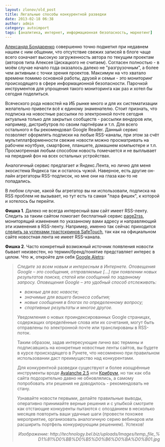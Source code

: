 ```yaml
---
layout: zlonov/old_post
title: Легальные способы конкурентной разведки
date: 2013-02-18 06:38
author: admin
category: autoimport
tags: [аналитика, интернет, информационная безопасность, маркетинг]
---
```

<div dir="ltr">

<a href="http://secinsight.blogspot.com/" target="_blank">Александр Бондаренко</a> совершенно точно подметил при недавнем нашем с ним общении, что отсутствие свежих записей в блоге чаще всего означает высокую загруженность автора по текущим проектам (авторов типа Алексея Цискацкого не считаем). Согласен полностью - в моём случае начало года оказалось далеко не "разгрузочным", а более чем активным с точки зрения проектов. Максимум на что хватало времени помимо основной работы, друзей и семьи - это мониторинг происходящего в сфере информационной безопасности. Парочкой инструментов для упрощения такого мониторинга как раз и хотел бы сегодня поделиться.

Всяческого рода новостей на ИБ рынке много и для их систематизации желательно привести всё к единому знаменателю. Стоит признать, что подписка на новостные рассылки по электронной почте сегодня актуальна только для закрытых сообществ - рассылки вендоров или, например, дистрибутров по своим партнёрам и т.п. Для всего остального я бы рекомендовал Google Reader. Данный сервис позволяет оформлять подписки на любые RSS-каналы, при этом за счёт мультиплатформенности свежие новости можно просматривать на рабочем ноутбуке, смартфоне, планшете, домашнем компьютере и т.п. Просмотренная любым способом новость помечается и не выплывает на передний фон на всех остальных устройствах.

Аналогичный сервис предлагает и Яндекс.Лента, но лично для меня экосистема Яндекса так и осталось чужой. Наверное, есть другие он-лайн агрегаторы RSS-подписок, но мне они на глаза как-то не попадались.

В любом случае, какой бы агрегатор вы ни использовали, подписка на RSS проблем не вызывает, но тут есть та самая "пара фишек", к которой и хотелось бы перейти.

<a name="page2rss"></a><b>Фишка 1</b>. Далеко не всегда интересный вам сайт имеет RSS-ленту. Следить за таким сайтом помогает бесплатный сервис <a href="http://page2rss.com/" target="_blank">page2rss</a>, мониторящий изменения по указанному вами адресу и направляющий эти изменения в RSS-ленту. Например, именно так сейчас приходится <a href="http://page2rss.com/269668cd12ccc0b69ec62f7b20cd4168" target="_blank">следить за успехами трастскринов SafeTouch</a>, так как на официальном сайте новостная лента не имеет RSS-канала.

<b>Фишка 2</b>. Часто конкретный возможный источник появления новости бывает неизвестен, но термин/бренд/понятие представляет интерес в целом. Что ж, откройте для себя <a href="http://www.google.ru/alerts" target="_blank">Google Aletrs</a>:
<blockquote><i>Следите за всем новым и интересным в Интернете. Оповещения Google – это сообщения, отправляемые [...] при появлении новых результатов поиска, статей или сообщений по заданному запросу. Оповещения Google – это удобный способ отслеживать:</i>
<ul>
	<li><i>важные для вас новости;</i></li>
	<li><i>значимые для вашего бизнеса события;</i></li>
	<li><i>новые сообщения в блогах по определенному вопросу;</i></li>
	<li><i>спортивные результаты и многое другое.</i></li>
</ul>

Уведомления о новых проиндексированных Google страницах, содержащих определённые слова или их сочетания, могут быть отправлены по электронной почте или транслированы в RSS-поток.

Таким образом, задав интересующие лично вас термины и подписавшись на конкретные новостные ленты сайтов, вы будете в курсе происходящего в Рунете, что несомненно при правильном использовании даст преимущество над конкурентами.

Для конкурентной разведки существуют и более изощрённые инструменты вроде <a href="http://www.tora-centre.ru/" target="_blank">Avalanche 2.5</a> или <a href="http://www.kribrum.ru/" target="_blank">Крибрум</a>, но так как оба сайта подозрительно давно не обновлялись, а самому попробовать эти решения не доводилось - рекомендовать не стану.

Узнавайте новости первыми, делайте правильные выводы, оперативно принимайте верные решения и с улыбкой смотрите как отстающие конкуренты пытаются с опозданием в несколько месяцев повторить ваши удачные шаги (провести похожее мероприятие, организовать аналогичную серию вебинаров или расширить портфель конкурирующим решением). Успехов!
<p style="text-align: right;"><i>Изображение: http://technology.bel.biz/uploads/Images/temp_file_%D1%81%D0%BB%D0%B5%D0%B6%D0%BA%D0%B01.jpg</i>

</div>
